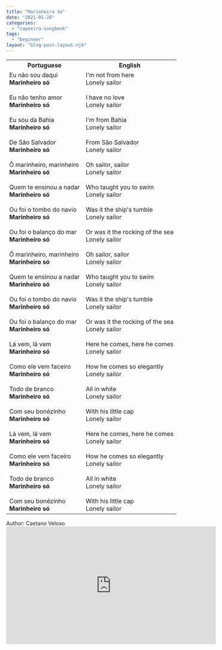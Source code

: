 ```yaml
---
title: "Marinheiro Só"
date: "2021-01-28"
categories: 
  - "capoeira-songbook"
tags: 
  - "beginner"
layout: "blog-post-layout.njk"
---
```


<table class="capoeira-table">
    <tr class="header-row">
        <th>Portuguese</th>
        <th>English</th>
    </tr>
    <tr>
        <td>Eu não sou daqui<br>
<strong>Marinheiro só</strong><br>
<br>
Eu não tenho amor<br>
<strong>Marinheiro só</strong><br>
<br>
Eu sou da Bahia<br>
<strong>Marinheiro só</strong><br>
<br>
De São Salvador<br>
<strong>Marinheiro só</strong><br>
<br>
Ô marinheiro, marinheiro<br>
<strong>Marinheiro só</strong><br>
<br>
Quem te ensinou a nadar<br>
<strong>Marinheiro só</strong><br>
<br>
Ou foi o tombo do navio<br>
<strong>Marinheiro só</strong><br>
<br>
Ou foi o balanço do mar<br>
<strong>Marinheiro só</strong><br>
<br>
Ô marinheiro, marinheiro<br>
<strong>Marinheiro só</strong><br>
<br>
Quem te ensinou a nadar<br>
<strong>Marinheiro só</strong><br>
<br>
Ou foi o tombo do navio<br>
<strong>Marinheiro só</strong><br>
<br>
Ou foi o balanço do mar<br>
<strong>Marinheiro só</strong><br>
<br>
Lá vem, lá vem<br>
<strong>Marinheiro só</strong><br>
<br>
Como ele vem faceiro<br>
<strong>Marinheiro só</strong><br>
<br>
Todo de branco<br>
<strong>Marinheiro só</strong><br>
<br>
Com seu bonézinho<br>
<strong>Marinheiro só</strong><br>
<br>
Lá vem, lá vem<br>
<strong>Marinheiro só</strong><br>
<br>
Como ele vem faceiro<br>
<strong>Marinheiro só</strong><br>
<br>
Todo de branco<br>
<strong>Marinheiro só</strong><br>
<br>
Com seu bonézinho<br>
<strong>Marinheiro só</strong></td>
        <td>I'm not from here<br>
Lonely sailor<br>
<br>
I have no love<br>
Lonely sailor<br>
<br>
I'm from Bahia<br>
Lonely sailor<br>
<br>
From São Salvador<br>
Lonely sailor<br>
<br>
Oh sailor, sailor<br>
Lonely sailor<br>
<br>
Who taught you to swim<br>
Lonely sailor<br>
<br>
Was it the ship's tumble<br>
Lonely sailor<br>
<br>
Or was it the rocking of the sea<br>
Lonely sailor<br>
<br>
Oh sailor, sailor<br>
Lonely sailor<br>
<br>
Who taught you to swim<br>
Lonely sailor<br>
<br>
Was it the ship's tumble<br>
Lonely sailor<br>
<br>
Or was it the rocking of the sea<br>
Lonely sailor<br>
<br>
Here he comes, here he comes<br>
Lonely sailor<br>
<br>
How he comes so elegantly<br>
Lonely sailor<br>
<br>
All in white<br>
Lonely sailor<br>
<br>
With his little cap<br>
Lonely sailor<br>
<br>
Here he comes, here he comes<br>
Lonely sailor<br>
<br>
How he comes so elegantly<br>
Lonely sailor<br>
<br>
All in white<br>
Lonely sailor<br>
<br>
With his little cap<br>
Lonely sailor</td>
    </tr>
</table>

<figcaption>
Author: Caetano Veloso
</figcaption>

<iframe width="560" height="315" src="https://www.youtube.com/embed/b6O6XSL-IuE" title="YouTube video player" frameborder="0" allow="accelerometer; autoplay; clipboard-write; encrypted-media; gyroscope; picture-in-picture" allowfullscreen></iframe>